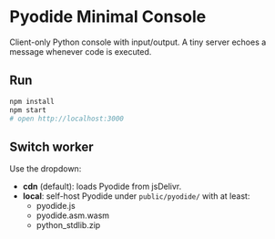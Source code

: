 # Pyodide Minimal Console

Client-only Python console with input/output. A tiny server echoes a message whenever code is executed.

## Run
```bash
npm install
npm start
# open http://localhost:3000
```

## Switch worker
Use the dropdown:
- **cdn** (default): loads Pyodide from jsDelivr.
- **local**: self-host Pyodide under `public/pyodide/` with at least:
  - pyodide.js
  - pyodide.asm.wasm
  - python_stdlib.zip